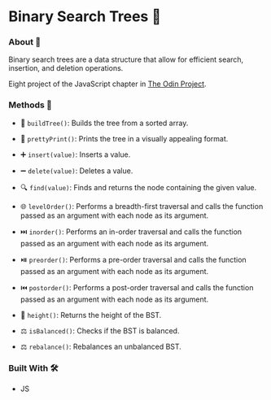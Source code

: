 # Binary Search Trees 🌳

### About 📖

Binary search trees are a data structure that allow for efficient search, insertion, and deletion operations.

Eight project of the JavaScript chapter in [The Odin Project](https://www.theodinproject.com).

### Methods 🔧

- 🌳 `buildTree()`: Builds the tree from a sorted array.

- 🌿 `prettyPrint()`: Prints the tree in a visually appealing format.

- ➕ `insert(value)`: Inserts a value.

- ➖ `delete(value)`: Deletes a value.

- 🔍 `find(value)`: Finds and returns the node containing the given value.

- 🌐 `levelOrder()`: Performs a breadth-first traversal and calls the function passed as an argument with each node as its argument.

- ⏭️ `inorder()`: Performs an in-order traversal and calls the function passed as an argument with each node as its argument.

- ⏯️ `preorder()`: Performs a pre-order traversal and calls the function passed as an argument with each node as its argument.

- ⏮️ `postorder()`: Performs a post-order traversal and calls the function passed as an argument with each node as its argument.

- 📏 `height()`: Returns the height of the BST.

- ⚖️ `isBalanced()`: Checks if the BST is balanced.

- ⚖️ `rebalance()`: Rebalances an unbalanced BST.

### Built With 🛠️

- JS
